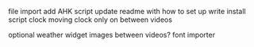 file import
add AHK script
update readme with how to set up
write install script
clock moving
clock only on between videos

optional weather widget
images between videos?
font importer
